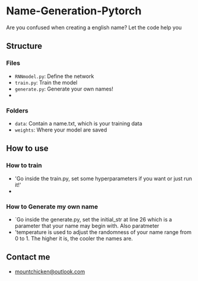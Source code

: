 # Name-Generation-Pytorch
Are you confused when creating a english name? Let the code help you

## Structure
### Files

- `RNNmodel.py`: Define the network
- `train.py`: Train the model
- `generate.py`: Generate your own names!
- 
### Folders
- `data`: Contain a name.txt, which is your training data
- `weights`: Where your model are saved
## How to use
### How to train
- 'Go inside the train.py, set some hyperparameters if you want or just run it!'
- 
### How to Generate my own name
- `Go inside the generate.py, set the initial_str at line 26 which is a parameter that your name may begin with. Also paratmeter
- 'temperature is used to adjust the randomness of your name range from 0 to 1. The higher it is, the cooler the names are.

## Contact me
- mountchicken@outlook.com
